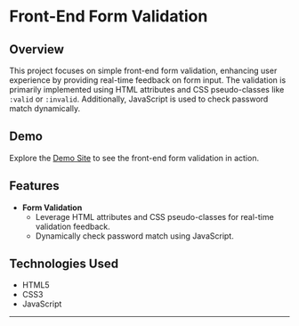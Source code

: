 # Front-End Form Validation

## Overview
This project focuses on simple front-end form validation, enhancing user experience by providing real-time feedback on form input. The validation is primarily implemented using HTML attributes and CSS pseudo-classes like `:valid` or `:invalid`. Additionally, JavaScript is used to check password match dynamically.

## Demo
Explore the [Demo Site](#) to see the front-end form validation in action.

## Features
- **Form Validation**
  - Leverage HTML attributes and CSS pseudo-classes for real-time validation feedback.
  - Dynamically check password match using JavaScript.

## Technologies Used
- HTML5
- CSS3
- JavaScript
  
---
